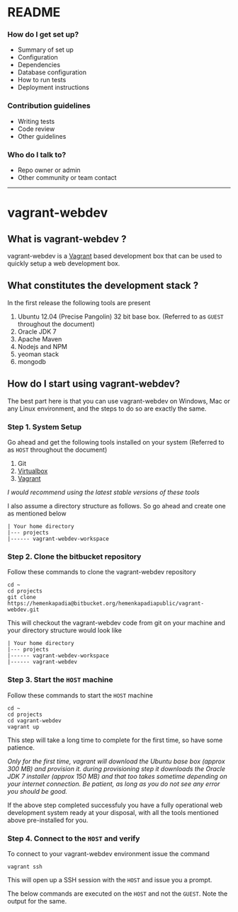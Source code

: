 # README #


### How do I get set up? ###

* Summary of set up
* Configuration
* Dependencies
* Database configuration
* How to run tests
* Deployment instructions

### Contribution guidelines ###

* Writing tests
* Code review
* Other guidelines

### Who do I talk to? ###

* Repo owner or admin
* Other community or team contact


-------------------------------------------------------------------------
# vagrant-webdev

## What is vagrant-webdev ?

vagrant-webdev is a [Vagrant](http://www.vagrantup.com) based development box that can be used to quickly setup a web development box.

## What constitutes the development stack ?

In the first release the following tools are present

1. Ubuntu 12.04 (Precise Pangolin) 32 bit base box.  (Referred to as `GUEST` throughout the document)
2. Oracle JDK 7
3. Apache Maven
4. Nodejs and NPM
5. yeoman stack
6. mongodb

## How do I start using vagrant-webdev?

The best part here is that you can use vagrant-webdev on Windows, Mac or any Linux environment, and the steps to do so are exactly the same.

### Step 1. System Setup

Go ahead and get the following tools installed on your system (Referred to as `HOST` throughout the document) 

1. Git
2. [Virtualbox](https://www.virtualbox.org/wiki/Downloads)
3. [Vagrant](https://www.vagrantup.com/downloads.html)

_I would recommend using the latest stable versions of these tools_

I also assume a directory structure as follows. So go ahead and create one as mentioned below

	| Your home directory
	|--- projects
	|------ vagrant-webdev-workspace


### Step 2. Clone the bitbucket repository

Follow these commands to clone the vagrant-webdev repository

	cd ~
	cd projects
	git clone https://hemenkapadia@bitbucket.org/hemenkapadiapublic/vagrant-webdev.git

This will checkout the vagrant-webdev code from git on your machine and your directory structure would look like 

	| Your home directory
	|--- projects
	|------ vagrant-webdev-workspace
	|------ vagrant-webdev

### Step 3. Start the `HOST` machine

Follow these commands to start the `HOST` machine 

	cd ~
	cd projects
	cd vagrant-webdev
	vagrant up
	
This step will take a long time to complete for the first time, so have some patience. 

_Only for the first time, vagrant will download the Ubuntu base box (approx 300 MB) and provision it. during provisioning step it downloads the Oracle JDK 7 installer (approx 150 MB) and that too takes sometime depending on your internet connection. Be patient, as long as you do not see any error you should be good._

If the above step completed successfuly you have a fully operational web development system ready at your disposal, with all the tools mentioned above pre-installed for you.

### Step 4. Connect to the `HOST` and verify

To connect to your vagrant-webdev environment issue the command

	vagrant ssh
	
This will open up a SSH session with the `HOST` and issue you a prompt.

The below commands are executed on the `HOST` and not the `GUEST`. Note the output for the same.


